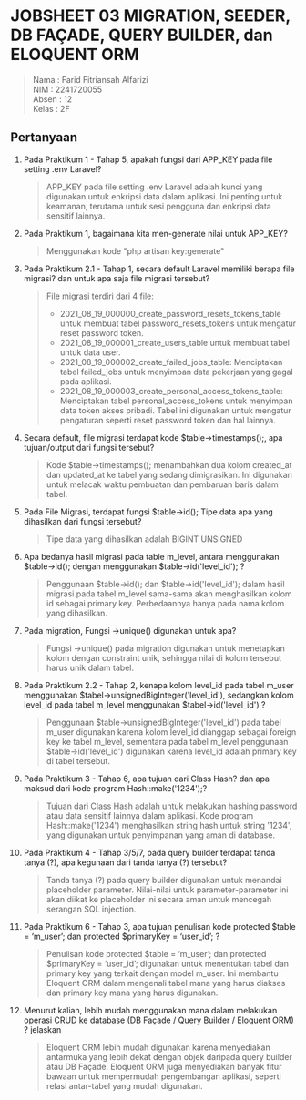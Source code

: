 # JOBSHEET 03 MIGRATION, SEEDER, DB FAÇADE, QUERY BUILDER, dan ELOQUENT ORM

> Nama : Farid Fitriansah Alfarizi \
> NIM : 2241720055 \
> Absen : 12 \
> Kelas : 2F

## Pertanyaan

1. Pada Praktikum 1 - Tahap 5, apakah fungsi dari APP_KEY pada file setting .env Laravel?

    > APP_KEY pada file setting .env Laravel adalah kunci yang digunakan untuk enkripsi data dalam aplikasi. Ini penting untuk keamanan, terutama untuk sesi pengguna dan enkripsi data sensitif lainnya.

2. Pada Praktikum 1, bagaimana kita men-generate nilai untuk APP_KEY?

    > Menggunakan kode "php artisan key:generate"

3. Pada Praktikum 2.1 - Tahap 1, secara default Laravel memiliki berapa file migrasi? dan untuk apa saja file migrasi tersebut?

    > File migrasi terdiri dari 4 file:
    >
    > - 2021_08_19_000000_create_password_resets_tokens_table untuk membuat tabel password_resets_tokens untuk mengatur reset password token.
    > - 2021_08_19_000001_create_users_table untuk membuat tabel untuk data user.
    > - 2021_08_19_000002_create_failed_jobs_table: Menciptakan tabel failed_jobs untuk menyimpan data pekerjaan yang gagal pada aplikasi.
    > - 2021_08_19_000003_create_personal_access_tokens_table: Menciptakan tabel personal_access_tokens untuk menyimpan data token akses pribadi. Tabel ini digunakan untuk mengatur pengaturan seperti reset password token dan hal lainnya.

4. Secara default, file migrasi terdapat kode $table->timestamps();, apa tujuan/output dari fungsi tersebut?

    > Kode $table->timestamps(); menambahkan dua kolom created_at dan updated_at ke tabel yang sedang dimigrasikan. Ini digunakan untuk melacak waktu pembuatan dan pembaruan baris dalam tabel.

5. Pada File Migrasi, terdapat fungsi $table->id(); Tipe data apa yang dihasilkan dari fungsi tersebut?

    > Tipe data yang dihasilkan adalah BIGINT UNSIGNED

6. Apa bedanya hasil migrasi pada table m_level, antara menggunakan $table->id(); dengan menggunakan $table->id('level_id'); ?

    > Penggunaan $table->id(); dan $table->id('level_id'); dalam hasil migrasi pada tabel m_level sama-sama akan menghasilkan kolom id sebagai primary key. Perbedaannya hanya pada nama kolom yang dihasilkan.

7. Pada migration, Fungsi ->unique() digunakan untuk apa?

    > Fungsi ->unique() pada migration digunakan untuk menetapkan kolom dengan constraint unik, sehingga nilai di kolom tersebut harus unik dalam tabel.

8. Pada Praktikum 2.2 - Tahap 2, kenapa kolom level_id pada tabel m_user menggunakan $tabel->unsignedBigInteger('level_id'), sedangkan kolom level_id pada tabel m_level menggunakan $tabel->id('level_id') ?

    > Penggunaan $table->unsignedBigInteger('level_id') pada tabel m_user digunakan karena kolom level_id dianggap sebagai foreign key ke tabel m_level, sementara pada tabel m_level penggunaan $table->id('level_id') digunakan karena level_id adalah primary key di tabel tersebut.

9. Pada Praktikum 3 - Tahap 6, apa tujuan dari Class Hash? dan apa maksud dari kode program Hash::make('1234');?

    > Tujuan dari Class Hash adalah untuk melakukan hashing password atau data sensitif lainnya dalam aplikasi. Kode program Hash::make('1234') menghasilkan string hash untuk string '1234', yang digunakan untuk penyimpanan yang aman di database.

10. Pada Praktikum 4 - Tahap 3/5/7, pada query builder terdapat tanda tanya (?), apa kegunaan dari tanda tanya (?) tersebut?

    > Tanda tanya (?) pada query builder digunakan untuk menandai placeholder parameter. Nilai-nilai untuk parameter-parameter ini akan diikat ke placeholder ini secara aman untuk mencegah serangan SQL injection.

11. Pada Praktikum 6 - Tahap 3, apa tujuan penulisan kode protected $table = ‘m_user’; dan protected $primaryKey = ‘user_id’; ?

    > Penulisan kode protected $table = ‘m_user’; dan protected $primaryKey = ‘user_id’; digunakan untuk menentukan tabel dan primary key yang terkait dengan model m_user. Ini membantu Eloquent ORM dalam mengenali tabel mana yang harus diakses dan primary key mana yang harus digunakan.

12. Menurut kalian, lebih mudah menggunakan mana dalam melakukan operasi CRUD ke database (DB Façade / Query Builder / Eloquent ORM) ? jelaskan

    > Eloquent ORM lebih mudah digunakan karena menyediakan antarmuka yang lebih dekat dengan objek daripada query builder atau DB Façade. Eloquent ORM juga menyediakan banyak fitur bawaan untuk mempermudah pengembangan aplikasi, seperti relasi antar-tabel yang mudah digunakan.
